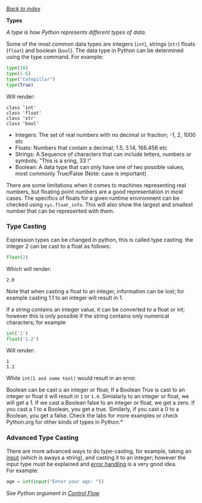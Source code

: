 *[Back to index](<..\readme.md>)*

**Types**

*A type is how Python represents different types of data.*

Some of the most common data types are integers (`int`), strings (`str`) floats (`float`) and boolean (`bool`). The data type in Python can be determined using the type command. For example:
```python
type(38)
type(1.6)
type("Catepillar")
type(True)
```

Will render:
```
class 'int'
class 'float'
class 'str'
class 'bool'
```

* Integers: The set of real numbers with no decimal or fraction; -1, 2, 1000 etc
* Floats: Numbers that contain a decimal; 1.5, 3.14, 166.456 etc
* Strings: A Sequence of characters that can include letters, numbers or symbols; "This is a sring, 33 !"
* Boolean: A data type that can only have one of two possible values, most commonly True/False (Note: case is important)

There are some limitations when it comes to machines representing real numbers, but floating point numbers are a good representation in most cases. The specifics of floats for a given runtime environment can be checked using `sys.float_info`. This will also show the largest and smallest number that can be represented with them.

### Type Casting
Expression types can be changed in python, this is called type casting. the integer 2 can be cast to a float as follows:
```python
float(2)
```
Which will render:
```
2.0
```
Note that when casting a float to an integer, information can be lost; for example casting 1.1 to an integer will result in 1.

If a string contains an integer value, it can be converted to a float or int; however this is only possible if the string contains only numerical characters; for example
```python
int('1')
float('1.2')
```
Will render:
```
1
1.2
```

While `int(1 and some text)` would result in an error.

Boolean can be cast o an integer or float; If a Boolean True is cast to an integer or float it will result in `1` or `1.0`. Simialarly to an integer or
float, we will get a 1. If we cast a Boolean false to an integer or
float, we get a zero. If you cast a 1 to a Boolean, you get a true.
Similarly, if you cast a 0 to a Boolean, you get a false.
Check the labs for more examples or check Python.org for other kinds of types in Python.*

### Advanced Type Casting
There are more advanced ways to do type-casting, for example, taking an [input](/ "Needs doing") (which is aways a string), and casting it to an integer; however the input type must be explained and [error handling](/ "Needs doing") is a very good idea.  
For example:
```py
age = int(input("Enter your age: "))
```
*See Python argument in [Control Flow](/ "Needs doing")*
